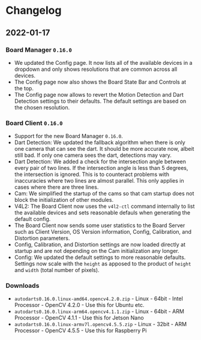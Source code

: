 # Changelog

## 2022-01-17

### Board Manager `0.16.0`
* We updated the Config page. It now lists all of the available devices in a dropdown and only shows resolutions that are common across all devices.
* The Config page now also shows the Board State Bar and Controls at the top.
* The Config page now allows to revert the Motion Detection and Dart Detection settings to their defaults. The default settings are based on the chosen resolution.

### Board Client `0.16.0`
* Support for the new Board Manager `0.16.0`.
* Dart Detection: We updated the fallback algorithm when there is only one camera that can see the dart. It should be more accurate now, albeit still bad. If only one camera sees the dart, detections may vary.
* Dart Detection: We added a check for the intersection angle between every pair of two lines. If the intersection angle is less than 5 degrees, the intersection is ignored. This is to counteract problems with inaccuracies where two lines are almost parallel. This only applies in cases where there are three lines.
* Cam: We simplified the startup of the cams so that cam startup does not block the initialization of other modules.
* V4L2: The Board Client now uses the `v4l2-ctl` command internally to list the available devices and sets reasonable defauls when generating the default config.
* The Board Client now sends some user statistics to the Board Server such as Client Version, OS Version information, Config, Calibration, and Distortion parameters.
* Config, Calibration, and Distortion settings are now loaded directly at startup and are not depending on the Cam initialization any longer.
* Config: We updated the default settings to more reasonable defaults. Settings now scale with the `height` as apposed to the product of `height` and `width` (total number of pixels).

### Downloads
* `autodarts0.16.0.linux-amd64.opencv4.2.0.zip` - Linux - 64bit - Intel Processor - OpenCV 4.2.0 - Use this for Ubuntu etc.
* `autodarts0.16.0.linux-arm64.opencv4.1.1.zip` - Linux - 64bit - ARM Processor - OpenCV 4.1.1 - Use this for Jetson Nano
* `autodarts0.16.0.linux-armv7l.opencv4.5.5.zip` - Linux - 32bit - ARM Processor - OpenCV 4.5.5 - Use this for Raspberry Pi